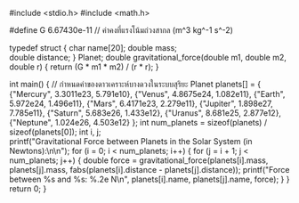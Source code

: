 #include <stdio.h>
#include <math.h>

#define G 6.67430e-11 // ค่าคงที่แรงโน้มถ่วงสากล (m^3 kg^-1 s^-2)

typedef struct {
    char name[20];
    double mass;  
    double distance; 
} Planet;
double gravitational_force(double m1, double m2, double r) {
    return (G * m1 * m2) / (r * r);
}

int main() {
    // กำหนดค่าของดาวเคราะห์บางดวงในระบบสุริยะ
    Planet planets[] = {
        {"Mercury", 3.3011e23, 5.791e10},
        {"Venus", 4.8675e24, 1.082e11},
        {"Earth", 5.972e24, 1.496e11},
        {"Mars", 6.4171e23, 2.279e11},
        {"Jupiter", 1.898e27, 7.785e11},
        {"Saturn", 5.683e26, 1.433e12},
        {"Uranus", 8.681e25, 2.877e12},
        {"Neptune", 1.024e26, 4.503e12}
    };
    int num_planets = sizeof(planets) / sizeof(planets[0]);
    int i, j;   
    printf("Gravitational Force between Planets in the Solar System (in Newtons):\n\n");
    for (i = 0; i < num_planets; i++) {
        for (j = i + 1; j < num_planets; j++) {
            double force = gravitational_force(planets[i].mass, planets[j].mass, fabs(planets[i].distance - planets[j].distance));
            printf("Force between %s and %s: %.2e N\n", planets[i].name, planets[j].name, force);
        }
    }
    return 0;
}
